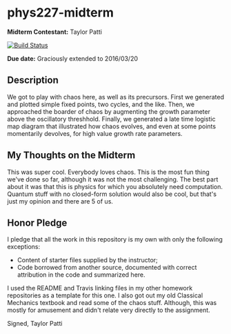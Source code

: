 # phys227-midterm

**Midterm Contestant:** Taylor Patti

[![Build Status](https://travis-ci.org/patti102/phys227-midterm.svg?branch=master)](https://travis-ci.org/patti102/phys227-midterm)

**Due date:** Graciously extended to 2016/03/20

## Description

We got to play with chaos here, as well as its precursors. First we generated and plotted simple fixed points, two cycles, and the like. Then, we approached the boarder of chaos by augmenting the growth parameter above the oscillatory threshhold. Finally, we generated a late time logistic map diagram that illustrated how chaos evolves, and even at some points momentarily devolves, for high value growth rate parameters.


## My Thoughts on the Midterm

This was super cool. Everybody loves chaos. This is the most fun thing we've done so far, although it was not the most challenging. The best part about it was that this is physics for which you absolutely need computation. Quantum stuff with no closed-form solution would also be cool, but that's just my opinion and there are 5 of us.


## Honor Pledge

I pledge that all the work in this repository is my own with only the following exceptions:

* Content of starter files supplied by the instructor;
* Code borrowed from another source, documented with correct attribution in the code and summarized here.

I used the README and Travis linking files in my other homework repositories as a template for this one. I also got out my old Classical Mechanics textbook and read some of the chaos stuff. Although, this was mostly for amusement and didn't relate very directly to the assignment.

Signed,
Taylor Patti
